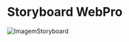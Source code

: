# Storyboard WebPro

![ImagemStoryboard](https://github.com/GustavoCiecSilva/WebPro/assets/146038149/ebcba1eb-0950-4c6f-8b08-31dc9ac42e37)
